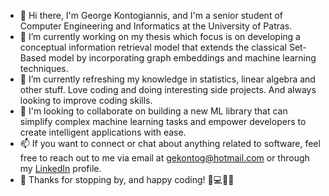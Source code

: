- 👋 Hi there, I'm George Kontogiannis, and I'm a senior student of Computer Engineering and Informatics at the University of Patras.
- 🔭 I’m currently working on my thesis which focus is on developing a conceptual information retrieval model that extends the classical Set-Based model by incorporating graph embeddings and machine learning techniques.
- 🌱 I’m currently refreshing my knowledge in statistics, linear algebra and other stuff. Love coding and doing interesting side projects. And always looking to improve coding skills.
- 👯 I'm looking to collaborate on building a new ML library that can simplify complex machine learning tasks and empower developers to create intelligent applications with ease.
- 📫 If you want to connect or chat about anything related to software, feel free to reach out to me via email at [gekontog@hotmail.com](mailto:gekontog@hotmail.com) or through my [LinkedIn](https://www.linkedin.com/in/george-kontogiannis/) profile.
- 👀 Thanks for stopping by, and happy coding! 🤖💻👨‍💻


